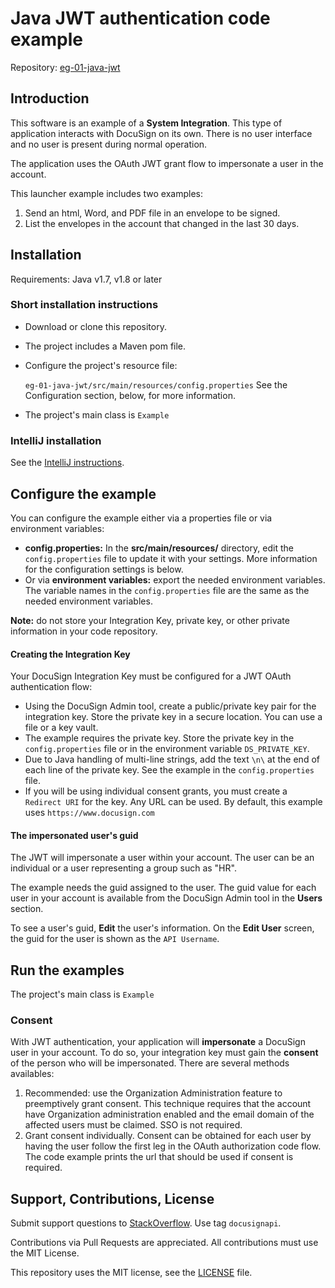 # Java JWT authentication code example

Repository: [eg-01-java-jwt](https://github.com/docusign/eg-01-java-jwt)

## Introduction

This software is an example of a **System Integration**.
This type of application interacts with DocuSign on its
own. There is no user interface and no user is present
during normal operation.

The application uses the OAuth JWT grant flow to impersonate
a user in the account.

This launcher example includes two examples:
1. Send an html, Word, and PDF file in an envelope to be signed.
1. List the envelopes in the account that changed in the last 30 days.

## Installation

Requirements: Java v1.7, v1.8 or later

### Short installation instructions
* Download or clone this repository.
* The project includes a Maven pom file.
* Configure the project's resource file:

  `eg-01-java-jwt/src/main/resources/config.properties`
  See the Configuration section, below,
  for more information.
* The project's main class is
  `Example`

### IntelliJ installation

See the [IntelliJ instructions](https://github.com/docusign/eg-01-java-jwt/blob/master/docs/Readme.IntelliJ.md).

## Configure the example

You can configure the example either via a properties file or via
environment variables:

*  **config.properties:** In the **src/main/resources/**
   directory, edit the `config.properties` file to update
   it with your settings.
   More information for the configuration settings is below.
*  Or via **environment variables:** export the needed
   environment variables.
   The variable names in the `config.properties` file
   are the same as the needed environment variables.

**Note:** do not store your Integration Key, private key, or other
private information in your code repository.

#### Creating the Integration Key
Your DocuSign Integration Key must be configured for a JWT OAuth authentication flow:
* Using the DocuSign Admin tool,
  create a public/private key pair for the integration key.
  Store the private key
  in a secure location. You can use a file or a key vault.
* The example requires the private key. Store the private key in the
  `config.properties` file or in the environment variable
  `DS_PRIVATE_KEY`.
* Due to Java handling of multi-line strings, add the
  text `\n\` at the end of each line of the private key.
  See the example in the `config.properties` file.
* If you will be using individual consent grants, you must create a
  `Redirect URI` for the key. Any URL can be used. By default, this
  example uses `https://www.docusign.com`

#### The impersonated user's guid
The JWT will impersonate a user within your account. The user can be
an individual or a user representing a group such as "HR".

The example needs the guid assigned to the user.
The guid value for each user in your account is available from
the DocuSign Admin tool in the **Users** section.

To see a user's guid, **Edit** the user's information.
On the **Edit User** screen, the guid for the user is shown as
the `API Username`.

## Run the examples

The project's main class is `Example`

### Consent
With JWT authentication, your application will **impersonate** a
DocuSign user in your account. To do so, your integration key
must gain the **consent** of the person who will be impersonated.
There are several methods availables:

1. Recommended: use the Organization Administration feature to
   preemptively grant consent. This technique requires that the
   account have Organization administration enabled and the
   email domain of the affected users must be claimed. SSO is
   not required.
1. Grant consent individually. Consent can be obtained for
   each user by having the user follow the first leg in the
   OAuth authorization code flow. The code example prints
   the url that should be used if consent is required.

## Support, Contributions, License

Submit support questions to [StackOverflow](https://stackoverflow.com). Use tag `docusignapi`.

Contributions via Pull Requests are appreciated.
All contributions must use the MIT License.

This repository uses the MIT license, see the
[LICENSE](https://github.com/docusign/eg-01-java-jwt/blob/master/LICENSE) file.

